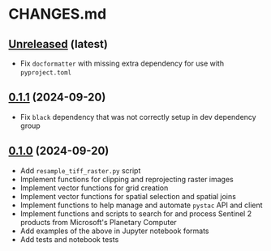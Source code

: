 # CHANGES.md

[Unreleased](https://github.com/RolnickLab/geospatial-tools/tree/main) (latest)
-------------------------------------------------------------------------------------

- Fix `docformatter` with missing extra dependency for use with `pyproject.toml`


[0.1.1](https://github.com/RolnickLab/geospatial-tools/tree/0.1.1) (2024-09-20)
-------------------------------------------------------------------------------------

- Fix `black` dependency that was not correctly setup in dev dependency group

[0.1.0](https://github.com/RolnickLab/geospatial-tools/tree/0.1.0) (2024-09-20)
-------------------------------------------------------------------------------------
	
- Add `resample_tiff_raster.py` script
- Implement functions for clipping and reprojecting raster images
- Implement vector functions for grid creation
- Implement vector functions for spatial selection and spatial joins
- Implement functions to help manage and automate `pystac` API and client
- Implement functions and scripts to search for and process Sentinel 2 products from
  Microsoft's Planetary Computer
- Add examples of the above in Jupyter notebook formats
- Add tests and notebook tests